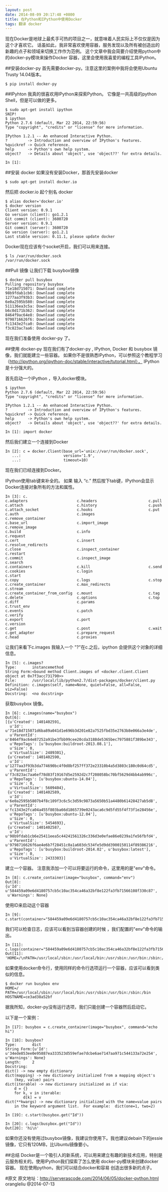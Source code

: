 ```yaml
---
layout: post
date: 2014-08-09 20:17:48 +0800
title: 在Python和IPython中使用Docker
tags: 翻译 docker
---
```



现在Docker是地球上最炙手可热的项目之一，就意味着人民实际上不仅仅是因为这个才喜欢它。
话虽如此，我非常喜欢使用容器，服务发现以及所有被创造出的新趣的点子和领域来切换工作作为范例。
这个文章中我会简要介绍使用python中的docker-py模块来操作Docker 容器，这里会使用我喜爱的编程工具IPython。

##安装docker-py
首先需要docker-py。注意这里的案例中我将会使用Ubuntu Trusty 14.04版本。

    $ pip install docker-py

##IPyhton
我真的很喜欢用IPython来探索Python。 它像是一共高级的python Shell，但是可以做的更多。

    $ sudo apt-get install ipython
    SNIP!
    $ ipython
    Python 2.7.6 (default, Mar 22 2014, 22:59:56)
    Type "copyright", "credits" or "license" for more information.

    IPython 1.2.1 -- An enhanced Interactive Python.
    ?         -> Introduction and overview of IPython's features.
    %quickref -> Quick reference.
    help      -> Python's own help system.
    object?   -> Details about 'object', use 'object??' for extra details.

    In [1]:


##安装 docker
如果没有安装Docker，那首先安装docker

    $ sudo apt-get install docker.io

然后把 docker.io 起个别名 docker

    $ alias docker='docker.io'
    $ docker version
    Client version: 0.9.1
    Go version (client): go1.2.1
    Git commit (client): 3600720
    Server version: 0.9.1
    Git commit (server): 3600720
    Go version (server): go1.2.1
    Last stable version: 0.11.1, please update docker

Docker现在应该有个socket开启，我们可以用来连接。

    $ ls /var/run/docker.sock
    /var/run/docker.sock

##Pull 镜像
让我们下载 busybox镜像

    $ docker pull busybox
    Pulling repository busybox
    71e18d715071: Download complete
    98b9fdab1cb6: Download complete
    1277aa3f93b3: Download complete
    6e0a2595b580: Download complete
    511136ea3c5a: Download complete
    b6c0d171b362: Download complete
    8464f9ac64e8: Download complete
    9798716626f6: Download complete
    fc1343e2fca0: Download complete
    f3c823ac7aa6: Download complete

现在我们准备使用 docker-py 了。

##使用 docker-py
现在我们有了docker-py , IPython, Docker 和 busybox 镜像，我们就能建立一些容器。
如果你不是很熟悉IPython，可以参照这个教程学习（http://ipython.org/ipython-doc/stable/interactive/tutorial.html），
IPython是十分强大的。

首先启动一个IPython ，导入docker模块。

    $ ipython
    Python 2.7.6 (default, Mar 22 2014, 22:59:56)
    Type "copyright", "credits" or "license" for more information.

    IPython 1.2.1 -- An enhanced Interactive Python.
    ?         -> Introduction and overview of IPython's features.
    %quickref -> Quick reference.
    help      -> Python's own help system.
    object?   -> Details about 'object', use 'object??' for extra details.

    In [1]: import docker

然后我们建立一个连接到Docker

    In [2]: c = docker.Client(base_url='unix://var/run/docker.sock',
       ...:                   version='1.9',
       ...:                   timeout=10)

现在我们已经连接到Docker。

IPython使用tab键来补全的。 如果 输入 “c.” 然后按下tab键，IPython会显示Docker连接对象所有的方法和属性。

    In [3]: c.
    c.adapters                      c.headers                       c.pull
    c.attach                        c.history                       c.push
    c.attach_socket                 c.hooks                         c.put
    c.auth                          c.images                        c.remove_container
    c.base_url                      c.import_image                  c.remove_image
    c.build                         c.info                          c.request
    c.cert                          c.insert                        c.resolve_redirects
    c.close                         c.inspect_container             c.restart
    c.commit                        c.inspect_image                 c.search
    c.containers                    c.kill                          c.send
    c.cookies                       c.login                         c.start
    c.copy                          c.logs                          c.stop
    c.create_container              c.max_redirects                 c.stream
    c.create_container_from_config  c.mount                         c.tag
    c.delete                        c.options                       c.top
    c.diff                          c.params                        c.trust_env
    c.events                        c.patch                         c.verify
    c.export                        c.port                          c.version
    c.get                           c.post                          c.wait
    c.get_adapter                   c.prepare_request
    c.head                          c.proxies

让我们来看下c.images   我输入一个 "?"在c.之后，ipython 会提供这个对象的详细信息。

    In [5]: c.images?
    Type:       instancemethod
    String Form:<bound method Client.images of <docker.client.Client object at 0x7f3acc731790>>
    File:       /usr/local/lib/python2.7/dist-packages/docker/client.py
    Definition: c.images(self, name=None, quiet=False, all=False, viz=False)
    Docstring:  <no docstring>

获取busybox 镜像。

    In [6]: c.images(name="busybox")
    Out[6]:
    [{u'Created': 1401402591,
      u'Id': u'71e18d715071d6ba89a041d1e696b3d201e82a7525fbd35e2763b8e066a3e4de',
      u'ParentId': u'8464f9ac64e87252a91be3fbb99cee20cda3188de5365bec7975881f389be343',
      u'RepoTags': [u'busybox:buildroot-2013.08.1'],
      u'Size': 0,
      u'VirtualSize': 2489301},
     {u'Created': 1401402590,
      u'Id': u'1277aa3f93b3da774690bc4f0d8bf257ff372e23310b4a5d3803c180c0d64cd5',
      u'ParentId': u'f3c823ac7aa6ef78d83f19167d5e2592d2c7f208058bc70bf5629d4bb4ab996c',
      u'RepoTags': [u'busybox:ubuntu-14.04'],
      u'Size': 0,
      u'VirtualSize': 5609404},
     {u'Created': 1401402589,
      u'Id': u'6e0a2595b5807b4f8c109f3c6c5c3d59c9873a5650b51a4480b61428427ab5d8',
      u'ParentId': u'fc1343e2fca04a455f803ba66d1865739e0243aca6c9d5fd55f4f73f1e28456e',
      u'RepoTags': [u'busybox:ubuntu-12.04'],
      u'Size': 0,
      u'VirtualSize': 5454693},
     {u'Created': 1401402587,
      u'Id': u'98b9fdab1cb6e25411eea5c44241561326c336d3e0efae86e0239a1fe56fbfd4',
      u'ParentId': u'9798716626f6ae4e6b7f28451c0a1a603dc534fe5d9dd3900150114f89386216',
      u'RepoTags': [u'busybox:buildroot-2014.02', u'busybox:latest'],
      u'Size': 0,
      u'VirtualSize': 2433303}]

建立一个容器。 注意我添加一个可以将要运行的命令，这里用的是"env"命令。

    In [8]: c.create_container(image="busybox", command="env")
    Out[8]:
    {u'Id': u'584459a09e6d4180757cb5c10ac354ca46a32bf8e122fa3fb71566108f330c87',
     u'Warnings': None}

使用ID来启动这个容器

    In [9]: c.start(container="584459a09e6d4180757cb5c10ac354ca46a32bf8e122fa3fb71566108f330c87")

我们可以检查日志，应该可以看到当容器创建的时候 ，我们配置的"env"命令的输出。

    In [11]: c.logs(container="584459a09e6d4180757cb5c10ac354ca46a32bf8e122fa3fb71566108f330c87")
    Out[11]: 'HOME=/\nPATH=/usr/local/sbin:/usr/local/bin:/usr/sbin:/usr/bin:/sbin:/bin\nHOSTNAME=584459a09e6d\n'

如果使用docker命令行，使用同样的命令行选项运行一个容器，应该可以看到类似的信息。

    $ docker run busybox env
    HOME=/
    PATH=/usr/local/sbin:/usr/local/bin:/usr/sbin:/usr/bin:/sbin:/bin
    HOSTNAME=ce3ad38a52bf

据我所知，docker-py没有运行选项，我们只能创建一个容器然后启动它。

以下是一个案例：

    In [17]: busybox = c.create_container(image="busybox", command="echo hi")

    In [18]: busybox?
    Type:       dict
    String Form:{u'Id': u'34ede853ee0e95887ea333523d559efae7dcbe6ae7147aa971c544133a72e254', u'Warnings': None}
    Length:     2
    Docstring:
    dict() -> new empty dictionary
    dict(mapping) -> new dictionary initialized from a mapping object's
        (key, value) pairs
    dict(iterable) -> new dictionary initialized as if via:
        d = {}
        for k, v in iterable:
            d[k] = v
    dict(**kwargs) -> new dictionary initialized with the name=value pairs
        in the keyword argument list.  For example:  dict(one=1, two=2)

    In [19]: c.start(busybox.get("Id"))

    In [20]: c.logs(busybox.get("Id"))
    Out[20]: 'hi\n'

如果你还没有使用过busybox镜像，我建议你使用下。我也建议debain下的jessie镜像，它只有120MB，比Ubuntu镜像要小。

##总结
Docker是一个吸引人的新系统，可以用来建立有趣的新技术应用，特别是云服务相关的。使用IPython我们探索了怎么使用
docker-py模块来创建docker 容器。 现在使用python，我们可以结合docker和容易 创造出很多新的点子。


#原文
原文地址：http://serverascode.com/2014/06/05/docker-python.html
orangleliu  @2014-07-13

